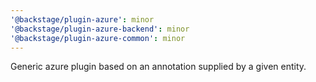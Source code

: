 ```yaml
---
'@backstage/plugin-azure': minor
'@backstage/plugin-azure-backend': minor
'@backstage/plugin-azure-common': minor
---
```


Generic azure plugin based on an annotation supplied by a given entity.

